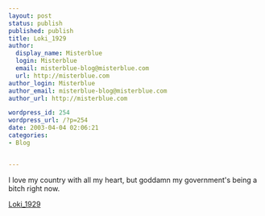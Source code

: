 ```yaml
---
layout: post
status: publish
published: publish
title: Loki_1929
author:
  display_name: Misterblue
  login: Misterblue
  email: misterblue-blog@misterblue.com
  url: http://misterblue.com
author_login: Misterblue
author_email: misterblue-blog@misterblue.com
author_url: http://misterblue.com

wordpress_id: 254
wordpress_url: /?p=254
date: 2003-04-04 02:06:21
categories:
- Blog


---
```

I love my country with all my heart, but goddamn my government's being a bitch right now.
<!--more-->
<a href="http://slashdot.org/~Loki_1929">Loki_1929</a>
